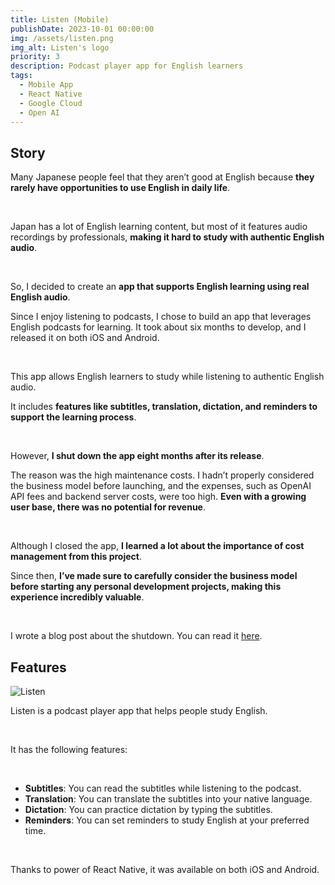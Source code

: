 ```yaml
---
title: Listen (Mobile)
publishDate: 2023-10-01 00:00:00
img: /assets/listen.png
img_alt: Listen's logo
priority: 3
description: Podcast player app for English learners
tags:
  - Mobile App
  - React Native
  - Google Cloud
  - Open AI
---
```


## Story

Many Japanese people feel that they aren’t good at English because **they rarely have opportunities to use English in daily life**.

<br>

Japan has a lot of English learning content, but most of it features audio recordings by professionals, **making it hard to study with authentic English audio**.

<br>

So, I decided to create an **app that supports English learning using real English audio**.

Since I enjoy listening to podcasts, I chose to build an app that leverages English podcasts for learning. It took about six months to develop, and I released it on both iOS and Android.

<br>

This app allows English learners to study while listening to authentic English audio.

It includes **features like subtitles, translation, dictation, and reminders to support the learning process**.

<br>

However, **I shut down the app eight months after its release**.

The reason was the high maintenance costs.
I hadn’t properly considered the business model before launching, and the expenses, such as OpenAI API fees and backend server costs, were too high.
**Even with a growing user base, there was no potential for revenue**.

<br>

Although I closed the app, **I learned a lot about the importance of cost management from this project**. 

Since then, **I’ve made sure to carefully consider the business model before starting any personal development projects, making this experience incredibly valuable**.

<br>

I wrote a blog post about the shutdown. 
You can read it [here](https://dev.to/rabspice/i-decided-to-close-my-mobile-app-3plg).

## Features

![Listen](/assets/listen/screenshots.png)

Listen is a podcast player app that helps people study English. 

<br>


It has the following features:

<br>

- **Subtitles**: You can read the subtitles while listening to the podcast.
- **Translation**: You can translate the subtitles into your native language.
- **Dictation**: You can practice dictation by typing the subtitles.
- **Reminders**: You can set reminders to study English at your preferred time.

<br>

Thanks to power of React Native, it was available on both iOS and Android.